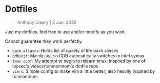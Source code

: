 # Dotfiles

> Anthony Cleary | 2 Jun. 2022

Just my dotfiles, feel free to use and/or modify as you wish.

Cannot guarentee they work perfectly.

* `bash_aliases`: Holds list of quality of life bash aliases
* `gdbinit`: Mainly just so GDB automatically switches to Intel syntax
* `tmux.conf`: My attempt to begin to relearn tmux; inspired by one of ippsec's videos/tomnomnom's dotfile repo
* `vimrc`: Simple config to make vim a little better; also heavily inspired by tomnomnom
